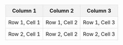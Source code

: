 <table style="width:100%; border-collapse: collapse;">
  <thead>
    <tr>
      <th style="background-color: #f2f2f2; border: 1px solid #ddd; padding: 8px; font-weight: bold;">Column 1</th>
      <th style="background-color: #f2f2f2; border: 1px solid #ddd; padding: 8px; font-weight: bold;">Column 2</th>
      <th style="background-color: #f2f2f2; border: 1px solid #ddd; padding: 8px; font-weight: bold;">Column 3</th>
    </tr>
  </thead>
  <tbody>
    <tr>
      <td style="border: 1px solid #ddd; padding: 8px;">Row 1, Cell 1</td>
      <td style="border: 1px solid #ddd; padding: 8px;">Row 1, Cell 2</td>
      <td style="border: 1px solid #ddd; padding: 8px;">Row 1, Cell 3</td>
    </tr>
    <tr>
      <td style="border: 1px solid #ddd; padding: 8px;">Row 2, Cell 1</td>
      <td style="border: 1px solid #ddd; padding: 8px;">Row 2, Cell 2</td>
      <td style="border: 1px solid #ddd; padding: 8px;">Row 2, Cell 3</td>
    </tr>
  </tbody>
</table>
